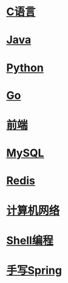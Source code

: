 # [C语言](/C语言/)

# [Java](/Java/)

# [Python](/Python/)

# [Go](/Go/)

# [前端](/前端/)

# [MySQL](/MySQL/)

# [Redis](/Redis/)

# [计算机网络](/课程/计算机网络/)

# [Shell编程](/Shell/Shell.md)

# [手写Spring](/手写Spring/)

